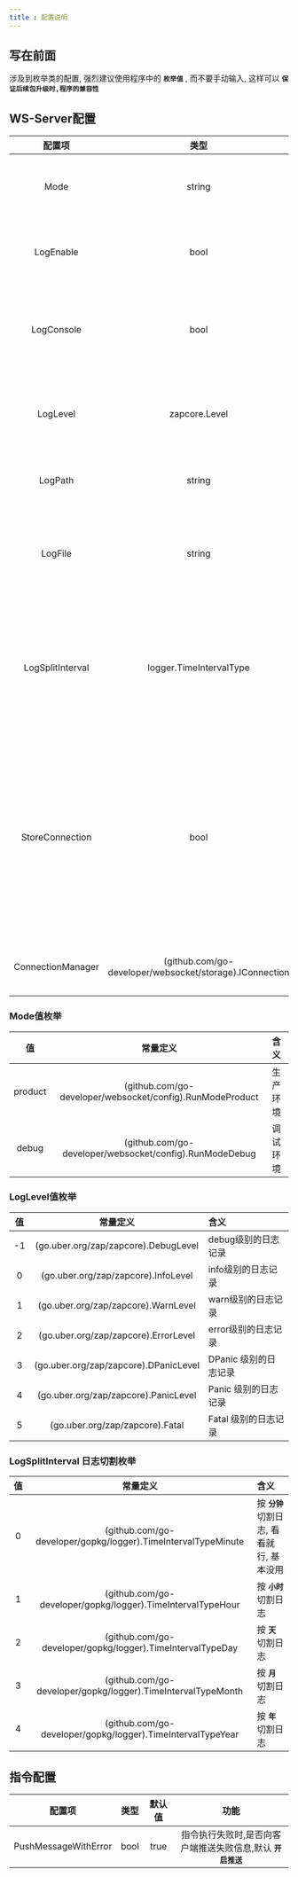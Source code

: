 ```yaml
---
title : 配置说明
---
```


## 写在前面

涉及到枚举类的配置, 强烈建议使用程序中的  **`枚举值`** , 而不要手动输入, 这样可以  **`保证后续包升级时,程序的兼容性`**

## WS-Server配置

|      配置项       |                          类型                           |                         默认值                         |                                                                                  功能                                                                                   |
| :---------------: | :-----------------------------------------------------: | :----------------------------------------------------: | :---------------------------------------------------------------------------------------------------------------------------------------------------------------------: |
|       Mode        |                         string                          |                  config.RunModeDebug                   |                                                                  设置运行模式, 只支持 product / debug                                                                   |
|     LogEnable     |                          bool                           |                         false                          |                                                          是否开启文件日志记录, 默认  **`false, 关闭文件日志`**                                                          |
|    LogConsole     |                          bool                           |                          true                          |                                                       是否开启控制台的日志输出, 默认  **`true, 开启控制台日志`**                                                        |
|     LogLevel      |                      zapcore.Level                      |                   zapcore.DebugLevel                   |                                               日志基于zap库,  **`不指定`** 或者指定  **`非法level`** , **`均使用默认值`**                                               |
|      LogPath      |                         string                          |                     文件日志的路径                     |                                                                       项目目录下的**`logs`** 目录                                                                       | 开启文件日志时, 文件日志的存储路径 |
|      LogFile      |                         string                          |           wsInstance.GetModuleFlag()+".log"            |                                                 开启文件日志时, 文件名称, 不手动设置, 默认值为 :  **`当前模块名.log`**                                                  |
| LogSplitInterval  |                 logger.TimeIntervalType                 |              logger.TimeIntervalTypeHour               |                                       开启文件日志时,日至自动切割的时间间隔,不指定或者指定非法配置,会使用  **`按小时`** 切割日志                                        |
|  StoreConnection  |                          bool                           |                          true                          | 是否开启连接存储, 默认  **`开启, 基于内存存储`** , 可手动关闭, 自己 基于 **`上下文WS-Context`** 进行存储管理, 也可 **`重新实现连接管理接口`** ,  并替换掉默认的管理实例 |
| ConnectionManager | (github.com/go-developer/websocket/storage).IConnection | (github.com/go-developer/websocket/storage).connection |                                                       连接管理接口参见 : [内存连接管理](/webscoket/connection.md)                                                       |

### Mode值枚举

|   值    |                         常量定义                          | 含义     |
| :-----: | :-------------------------------------------------------: | :------- |
| product | (github.com/go-developer/websocket/config).RunModeProduct | 生产环境 |
|  debug  |  (github.com/go-developer/websocket/config).RunModeDebug  | 调试环境 |

### LogLevel值枚举

|  值   |               常量定义                | 含义                  |
| :---: | :-----------------------------------: | :-------------------- |
|  -1   | (go.uber.org/zap/zapcore).DebugLevel  | debug级别的日志记录   |
|   0   |  (go.uber.org/zap/zapcore).InfoLevel  | info级别的日志记录    |
|   1   |  (go.uber.org/zap/zapcore).WarnLevel  | warn级别的日志记录    |
|   2   | (go.uber.org/zap/zapcore).ErrorLevel  | error级别的日志记录   |
|   3   | (go.uber.org/zap/zapcore).DPanicLevel | DPanic 级别的日志记录 |
|   4   | (go.uber.org/zap/zapcore).PanicLevel  | Panic 级别的日志记录  |
|   5   |    (go.uber.org/zap/zapcore).Fatal    | Fatal 级别的日志记录  |

### LogSplitInterval 日志切割枚举

|  值   |                           常量定义                            | 含义                                       |
| :---: | :-----------------------------------------------------------: | :----------------------------------------- |
|   0   | (github.com/go-developer/gopkg/logger).TimeIntervalTypeMinute | 按 **`分钟`** 切割日志, 看看就行, 基本没用 |
|   1   |  (github.com/go-developer/gopkg/logger).TimeIntervalTypeHour  | 按 **`小时`** 切割日志                     |
|   2   |  (github.com/go-developer/gopkg/logger).TimeIntervalTypeDay   | 按 **`天`** 切割日志                       |
|   3   | (github.com/go-developer/gopkg/logger).TimeIntervalTypeMonth  | 按 **`月`** 切割日志                       |
|   4   |  (github.com/go-developer/gopkg/logger).TimeIntervalTypeYear  | 按 **`年`** 切割日志                       |

## 指令配置

|        配置项        | 类型  | 默认值 |                             功能                             |
| :------------------: | :---: | :----: | :----------------------------------------------------------: |
| PushMessageWithError | bool  |  true  | 指令执行失败时,是否向客户端推送失败信息,默认  **`开启推送`** |

